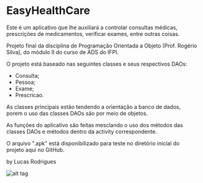 # EasyHealthCare

Este é um aplicativo que lhe auxiliará a controlar consultas médicas, prescrições de medicamentos, verificar exames, entre outras coisas.

Projeto final da disciplina de Programação Orientada a Objeto (Prof. Rogério Silva), do módulo II do curso de ADS do IFPI.

O projeto está baseado nas seguintes classes e seus respectivos DAOs:
- Consulta;
- Pessoa;
- Exame;
- Prescricao.

As classes principais estão tendendo a orientação a banco de dados, porem o uso das classes DAOs são por meio de objetos.

As funções do aplicativo são feitas mesclando o uso dos métodos das classes DAOs e métodos dentro da activity correspondente.

O arquivo ".apk" está disponibilizado para teste no diretório inicial do projeto aqui no GitHub.

by Lucas Rodrigues

![alt tag](http://s23.postimg.org/s9wt30wbu/healthcare.jpg)

